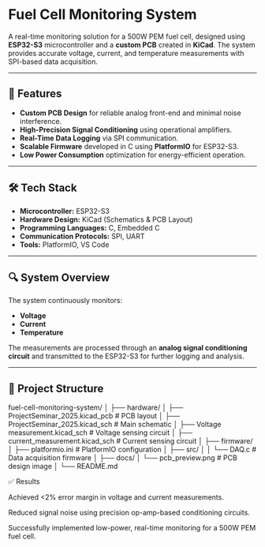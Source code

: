 # Fuel Cell Monitoring System

A real-time monitoring solution for a 500W PEM fuel cell, designed using **ESP32-S3** microcontroller and a **custom PCB** created in **KiCad**. The system provides accurate voltage, current, and temperature measurements with SPI-based data acquisition.

---

## 📌 Features
- **Custom PCB Design** for reliable analog front-end and minimal noise interference.
- **High-Precision Signal Conditioning** using operational amplifiers.
- **Real-Time Data Logging** via SPI communication.
- **Scalable Firmware** developed in C using **PlatformIO** for ESP32-S3.
- **Low Power Consumption** optimization for energy-efficient operation.

---

## 🛠 Tech Stack
- **Microcontroller:** ESP32-S3
- **Hardware Design:** KiCad (Schematics & PCB Layout)
- **Programming Languages:** C, Embedded C
- **Communication Protocols:** SPI, UART
- **Tools:** PlatformIO, VS Code

---

## 🔍 System Overview
The system continuously monitors:
- **Voltage**
- **Current**
- **Temperature**

The measurements are processed through an **analog signal conditioning circuit** and transmitted to the ESP32-S3 for further logging and analysis.

---

## 📂 Project Structure
fuel-cell-monitoring-system/
│
├── hardware/
│   ├── ProjectSeminar_2025.kicad_pcb        # PCB layout
│   ├── ProjectSeminar_2025.kicad_sch        # Main schematic
│   ├── Voltage measurement.kicad_sch        # Voltage sensing circuit
│   ├── current_measurement.kicad_sch        # Current sensing circuit
│
├── firmware/
│   ├── platformio.ini                       # PlatformIO configuration
│   ├── src/
│   │   └── DAQ.c                            # Data acquisition firmware
│
├── docs/
│   └── pcb_preview.png                      # PCB design image
│
└── README.md

✅ Results

Achieved <2% error margin in voltage and current measurements.

Reduced signal noise using precision op-amp-based conditioning circuits.

Successfully implemented low-power, real-time monitoring for a 500W PEM fuel cell.
